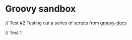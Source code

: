 Groovy sandbox
==============
// Test #2
Testing out a series of scripts from [groovy-docs](http://groovy-lang.org/single-page-documentation.html)

// Test 1
